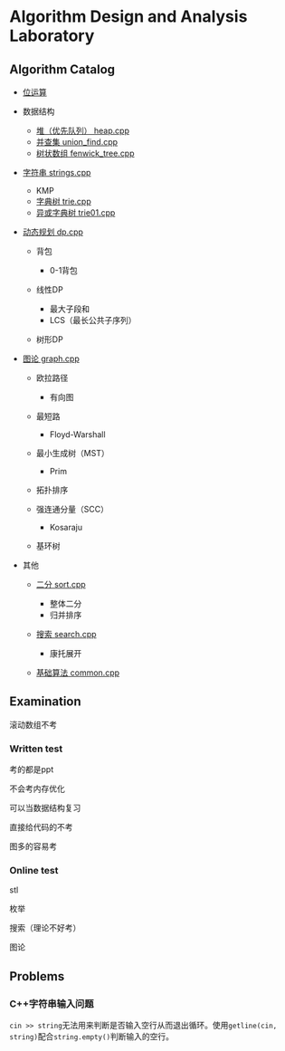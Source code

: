 # Algorithm Design and Analysis Laboratory

## Algorithm Catalog

- [位运算](template/bitwise_operations.md)
- 数据结构
  - [堆（优先队列） heap.cpp](copypasta/cpp/heap.cpp)
  - [并查集 union_find.cpp](copypasta/cpp/union_find.cpp)
  - [树状数组 fenwick_tree.cpp](copypasta/cpp/fenwick_tree.cpp)
- [字符串 strings.cpp](copypasta/cpp/strings.cpp)
  - KMP
  - [字典树 trie.cpp](copypasta/cpp/trie.cpp)
  - [异或字典树 trie01.cpp](copypasta/cpp/trie01.cpp)

- [动态规划 dp.cpp](copypasta/cpp/dp.cpp)
  - 背包
    
    - 0-1背包

  - 线性DP
    
    - 最大子段和
    - LCS（最长公共子序列）
  - 树形DP
- [图论 graph.cpp](copypasta/cpp/graph.cpp)
  - 欧拉路径
    - 有向图
  
  - 最短路
    - Floyd-Warshall
  - 最小生成树（MST）
    - Prim
  - 拓扑排序
  - 强连通分量（SCC）
    - Kosaraju
  
  - 基环树
  
- 其他

  - [二分 sort.cpp](copypasta/cpp/sort.cpp)
    - 整体二分
    - 归并排序
    
  - [搜索 search.cpp](copypasta/cpp/search.cpp)
    - 康托展开
  - [基础算法 common.cpp](copypasta/cpp/common.cpp)

## Examination

滚动数组不考

### Written test

考的都是ppt

不会考内存优化

可以当数据结构复习

直接给代码的不考

图多的容易考

### Online test

stl

枚举

搜索（理论不好考）

图论

## Problems

### C++字符串输入问题

`cin >> string`无法用来判断是否输入空行从而退出循环。使用`getline(cin, string)`配合`string.empty()`判断输入的空行。